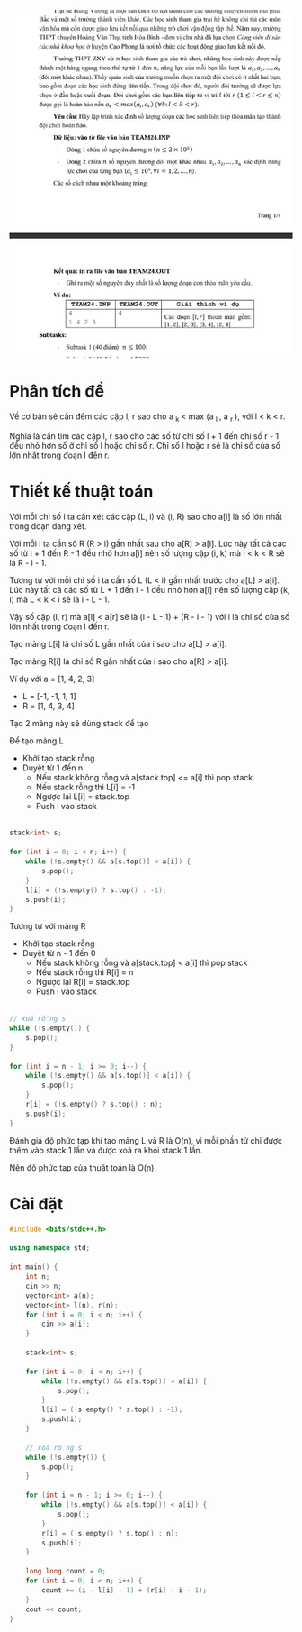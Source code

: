 

<p align="center"> <img src="./problem.jfif" alt="bg" /> </p>

# Phân tích đề

Về cơ bản sẽ cần đếm các cặp l, r sao cho a <sub>k </sub> < max (a <sub>l </sub>, a <sub>r </sub>), với l < k < r.

Nghĩa là cần tìm các cặp l, r sao cho các số từ chỉ số l + 1 đến chỉ số r - 1 đều nhỏ hơn số ở chỉ số l hoặc chỉ số r. Chỉ số l hoặc r sẽ là chỉ số của số lớn nhất trong đoạn l đến r.

# Thiết kế thuật toán

Với mỗi chỉ số i ta cần xét các cặp (L, i) và (i, R) sao cho a[i] là số lớn nhất trong đoạn đang xét.

Với mỗi i ta cần số R (R > i) gần nhất sau cho a[R] > a[i]. Lúc này tất cả các số từ i + 1 đến R - 1 đều nhỏ hơn a[i] nên số lượng cặp (i, k) mà i < k < R sẽ là R - i - 1.

Tương tự với mỗi chỉ số i ta cần số L (L < i) gần nhất trước cho a[L] > a[i]. Lúc này tất cả các số từ L + 1 đến i - 1 đều nhỏ hơn a[i] nên số lượng cặp (k, i) mà L < k < i sẽ là i - L - 1.

Vậy số cặp (l, r) mà a[l] < a[r] sẽ là (i - L - 1) + (R - i - 1) với i là chỉ số của số lớn nhất trong đoạn l đến r.

Tạo mảng L[i] là chỉ số L gần nhất của i sao cho a[L] > a[i].

Tạo mảng R[i] là chỉ số R gần nhất của i sao cho a[R] > a[i].

Ví dụ với a = [1, 4, 2, 3]

- L = [-1, -1, 1, 1]
- R = [1, 4, 3, 4]

Tạo 2 mảng này sẽ dùng stack để tạo

Để tạo mảng L

- Khởi tạo stack rỗng
- Duyệt từ 1 đến n
    - Nếu stack không rỗng và a[stack.top] <= a[i] thì pop stack
    - Nếu stack rỗng thì L[i] = -1
    - Ngược lại L[i] = stack.top
    - Push i vào stack

```cpp

stack<int> s;

for (int i = 0; i < n; i++) {
    while (!s.empty() && a[s.top()] < a[i]) {
        s.pop();
    }
    l[i] = (!s.empty() ? s.top() : -1);
    s.push(i);
}

```

Tương tự với mảng R

- Khởi tạo stack rỗng
- Duyệt từ n - 1 đến 0
    - Nếu stack không rỗng và a[stack.top] < a[i] thì pop stack
    - Nếu stack rỗng thì R[i] = n
    - Ngược lại R[i] = stack.top
    - Push i vào stack

```cpp

// xoá rỗng s
while (!s.empty()) {
    s.pop();
}

for (int i = n - 1; i >= 0; i--) {
    while (!s.empty() && a[s.top()] < a[i]) {
        s.pop();
    }
    r[i] = (!s.empty() ? s.top() : n);
    s.push(i);
}

```

Đánh giá độ phức tạp khi tao mảng L và R là O(n), vì mỗi phần tử chỉ được thêm vào stack 1 lần và được xoá ra khỏi stack 1 lần.

Nên độ phức tạp của thuật toán là O(n).

# Cài đặt

```cpp
#include <bits/stdc++.h>

using namespace std;

int main() {
    int n;
    cin >> n;
    vector<int> a(n);
    vector<int> l(n), r(n);
    for (int i = 0; i < n; i++) {
        cin >> a[i];
    }
    
    stack<int> s;

    for (int i = 0; i < n; i++) {
        while (!s.empty() && a[s.top()] < a[i]) {
            s.pop();
        }
        l[i] = (!s.empty() ? s.top() : -1);
        s.push(i);
    }

    // xoá rỗng s
    while (!s.empty()) {
        s.pop();
    }

    for (int i = n - 1; i >= 0; i--) {
        while (!s.empty() && a[s.top()] < a[i]) {
            s.pop();
        }
        r[i] = (!s.empty() ? s.top() : n);
        s.push(i);
    }

    long long count = 0;
    for (int i = 0; i < n; i++) {
        count += (i - l[i] - 1) + (r[i] - i - 1);
    }
    cout << count;
}
```